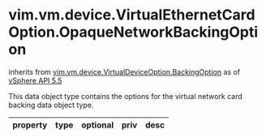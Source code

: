 vim.vm.device.VirtualEthernetCardOption.OpaqueNetworkBackingOption
==================================================================
inherits from [vim.vm.device.VirtualDeviceOption.BackingOption](docs/vim.vm.device.VirtualDeviceOption.BackingOption.md)
as of [vSphere API 5.5](vim.version.md#vim.version.version9)


This data object type contains the options for   the virtual network card backing data object type.

| property | type | optional | priv | desc |
|:---------|:-----|:---------|:-----|:-----|


